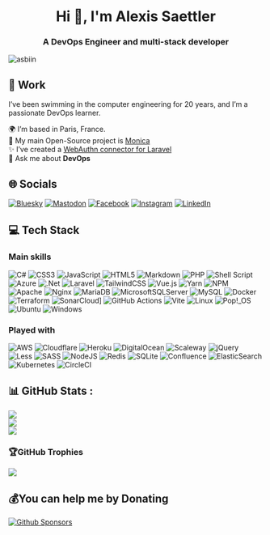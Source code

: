 <h1 align="center">Hi 👋, I'm Alexis Saettler</h1>
<h3 align="center">A DevOps Engineer and multi-stack developer</h3>

<p align="left"> <img src="https://komarev.com/ghpvc/?username=asbiin&label=Profile%20views&color=0e75b6&style=flat" alt="asbiin" /> </p>

## 🏢 Work
I’ve been swimming in the computer engineering for 20 years, and I’m a passionate DevOps learner.

🌍 I’m based in Paris, France.<br/>
🔭 My main Open-Source project is [Monica](https://github.com/monicahq/monica/)<br/>
✨ I’ve created a [WebAuthn connector for Laravel](https://github.com/asbiin/laravel-webauthn)<br/>
💬 Ask me about **DevOps**

## 🌐 Socials
[![Bluesky](https://img.shields.io/badge/Bluesky-0285FF?style=flat-square&logo=bluesky&logoColor=fff)](https://bsky.app/profile/asbin.net)
[![Mastodon](https://img.shields.io/badge/Mastodon-6364FF?style=flat-square&logo=mastodon&logoColor=fff)](https://mamot.fr/@asbin)
[![Facebook](https://img.shields.io/badge/Facebook-%231877F2.svg?style=flat-square&logo=Facebook&logoColor=fff)](https://facebook.com/alexis.saettler)
[![Instagram](https://img.shields.io/badge/Instagram-%23E4405F.svg?style=flat-square&logo=Instagram&logoColor=fff)](https://instagram.com/asbin_)
[![LinkedIn](https://custom-icon-badges.demolab.com/badge/LinkedIn-0A66C2?style=flat-square&logo=linkedin-white&logoColor=fff)](https://linkedin.com/in/alexis.saettler) 

## 💻 Tech Stack
### Main skills
![C#](https://img.shields.io/badge/c%23-%23239120.svg?style=flat-square&logo=c-sharp&logoColor=white)
![CSS3](https://img.shields.io/badge/css3-%231572B6.svg?style=flat-square&logo=css3&logoColor=white)
![JavaScript](https://img.shields.io/badge/javascript-%23323330.svg?style=flat-square&logo=javascript&logoColor=%23F7DF1E)
![HTML5](https://img.shields.io/badge/html5-%23E34F26.svg?style=flat-square&logo=html5&logoColor=white)
![Markdown](https://img.shields.io/badge/markdown-%23000000.svg?style=flat-square&logo=markdown&logoColor=white)
![PHP](https://img.shields.io/badge/php-%23777BB4.svg?style=flat-square&logo=php&logoColor=white)
![Shell Script](https://img.shields.io/badge/shell_script-%23121011.svg?style=flat-square&logo=gnu-bash&logoColor=white)
![Azure](https://img.shields.io/badge/azure-%230072C6.svg?style=flat-square&logo=azure-devops&logoColor=white)
![.Net](https://img.shields.io/badge/.NET-5C2D91?style=flat-square&logo=.net&logoColor=white)
![Laravel](https://img.shields.io/badge/laravel-%23FF2D20.svg?style=flat-square&logo=laravel&logoColor=white)
![TailwindCSS](https://img.shields.io/badge/tailwindcss-%2338B2AC.svg?style=flat-square&logo=tailwind-css&logoColor=white)
![Vue.js](https://img.shields.io/badge/vuejs-%2335495e.svg?style=flat-square&logo=vuedotjs&logoColor=%234FC08D)
![Yarn](https://img.shields.io/badge/yarn-%232C8EBB.svg?style=flat-square&logo=yarn&logoColor=white)
![NPM](https://img.shields.io/badge/NPM-%23000000.svg?style=flat-square&logo=npm&logoColor=white)
![Apache](https://img.shields.io/badge/apache-%23D42029.svg?style=flat-square&logo=apache&logoColor=white)
![Nginx](https://img.shields.io/badge/nginx-%23009639.svg?style=flat-square&logo=nginx&logoColor=white)
![MariaDB](https://img.shields.io/badge/MariaDB-003545?style=flat-square&logo=mariadb&logoColor=white)
![MicrosoftSQLServer](https://img.shields.io/badge/Microsoft%20SQL%20Sever-CC2927?style=flat-square&logo=microsoft%20sql%20server&logoColor=white)
![MySQL](https://img.shields.io/badge/mysql-%2300f.svg?style=flat-square&logo=mysql&logoColor=white)
![Docker](https://img.shields.io/badge/docker-%230db7ed.svg?style=flat-square&logo=docker&logoColor=white)
![Terraform](https://img.shields.io/badge/terraform-%235835CC.svg?style=flat-square&logo=terraform&logoColor=white)
![SonarCloud](https://img.shields.io/badge/SonarCloud-F3702A?style=flat-square&logo=sonarcloud&logoColor=fff)]
![GitHub Actions](https://img.shields.io/badge/GitHub_Actions-2088FF?logo=github-actions&logoColor=white)
![Vite](https://img.shields.io/badge/Vite-646CFF?logo=vite&logoColor=fff)
![Linux](https://img.shields.io/badge/Linux-FCC624?logo=linux&logoColor=black)
![Pop!_OS](https://img.shields.io/badge/Pop!__OS-48B9C7?logo=popos&logoColor=fff)
![Ubuntu](https://img.shields.io/badge/Ubuntu-E95420?logo=ubuntu&logoColor=white)
![Windows](https://custom-icon-badges.demolab.com/badge/Windows-0078D6?logo=windows11&logoColor=white)

### Played with
![AWS](https://img.shields.io/badge/AWS-%23FF9900.svg?logo=amazon-web-services&logoColor=white)
![Cloudflare](https://img.shields.io/badge/Cloudflare-F38020?style=flat-square&logo=Cloudflare&logoColor=white)
![Heroku](https://img.shields.io/badge/heroku-%23430098.svg?style=flat-square&logo=heroku&logoColor=white)
![DigitalOcean](https://img.shields.io/badge/DigitalOcean-%230167ff.svg?style=flat-square&logo=digitalOcean&logoColor=white)
![Scaleway](https://img.shields.io/badge/SCALEWAY-%234f0599.svg?style=flat-square&logo=scaleway&logoColor=white)
![jQuery](https://img.shields.io/badge/jquery-%230769AD.svg?style=flat-square&logo=jquery&logoColor=white)
![Less](https://img.shields.io/badge/less-2B4C80?style=flat-square&logo=less&logoColor=white)
![SASS](https://img.shields.io/badge/SASS-hotpink.svg?style=flat-square&logo=SASS&logoColor=white)
![NodeJS](https://img.shields.io/badge/node.js-6DA55F?style=flat-square&logo=node.js&logoColor=white)
![Redis](https://img.shields.io/badge/redis-%23DD0031.svg?style=flat-square&logo=redis&logoColor=white)
![SQLite](https://img.shields.io/badge/sqlite-%2307405e.svg?style=flat-square&logo=sqlite&logoColor=white)
![Confluence](https://img.shields.io/badge/confluence-%23172BF4.svg?style=flat-square&logo=confluence&logoColor=white)
![ElasticSearch](https://img.shields.io/badge/-ElasticSearch-005571?style=flat-square&logo=elasticsearch)
![Kubernetes](https://img.shields.io/badge/kubernetes-%23326ce5.svg?style=flat-square&logo=kubernetes&logoColor=white)
![CircleCI](https://img.shields.io/badge/CircleCI-343434?logo=circleci&logoColor=fff)

## 📊 GitHub Stats :
![](https://github-readme-stats.vercel.app/api?username=asbiin&theme=onedark&hide_border=false&include_all_commits=false&count_private=false)<br/>
![](https://github-readme-streak-stats.herokuapp.com/?user=asbiin&theme=onedark&hide_border=false)<br/>
![](https://github-readme-stats.vercel.app/api/top-langs/?username=asbiin&theme=onedark&hide_border=false&include_all_commits=false&count_private=false&layout=compact)

### 🏆GitHub Trophies
![](https://github-trophies.vercel.app/?username=asbiin&theme=apprentice&no-frame=false&no-bg=false&margin-w=4)

## 💰You can help me by Donating
[![Github Sponsors](https://img.shields.io/badge/GitHub%20Sponsors-30363D?style=flat-square&logo=GitHub-Sponsors&logoColor=EA4AAA)](https://github.com/sponsors/asbiin) 

<!-- I used https://github-profile-maker.vercel.app/ to generate this profile -->
  

